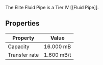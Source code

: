 The Elite Fluid Pipe is a Tier IV [[Fluid Pipe]].

## Properties
|Property|Value|
|--------|-----|
|Capacity|16.000 mB|
|Transfer rate|1.600 mB/t|